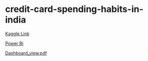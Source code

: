 # credit-card-spending-habits-in-india

[Kaggle Link](https://www.kaggle.com/sachinsen1295/credit-card-spending-habits-in-india)

[Power Bi](https://app.powerbi.com/groups/me/reports/75ad3d5f-bde9-4af8-b372-ebaac0f9a38b/ReportSection)



[Dashboard_view.pdf](https://github.com/Sachinsen1295/credit-card-spending-habits-in-india/files/10554366/Dashboard_view.pdf)

